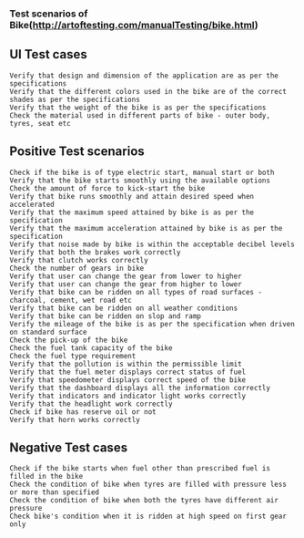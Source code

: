 ### Test scenarios of Bike(http://artoftesting.com/manualTesting/bike.html)

## UI Test cases

    	
    Verify that design and dimension of the application are as per the specifications
    Verify that the different colors used in the bike are of the correct shades as per the specifications
    Verify that the weight of the bike is as per the specifications
    Check the material used in different parts of bike - outer body, tyres, seat etc

## Positive Test scenarios


    Check if the bike is of type electric start, manual start or both
    Verify that the bike starts smoothly using the available options
    Check the amount of force to kick-start the bike
    Verify that bike runs smoothly and attain desired speed when accelerated
    Verify that the maximum speed attained by bike is as per the specification
    Verify that the maximum acceleration attained by bike is as per the specification
    Verify that noise made by bike is within the acceptable decibel levels
    Verify that both the brakes work correctly
    Verify that clutch works correctly
    Check the number of gears in bike
    Verify that user can change the gear from lower to higher
    Verify that user can change the gear from higher to lower
    Verify that bike can be ridden on all types of road surfaces - charcoal, cement, wet road etc
    Verify that bike can be ridden on all weather conditions
    Verify that bike can be ridden on slop and ramp
    Verify the mileage of the bike is as per the specification when driven on standard surface
    Check the pick-up of the bike
    Check the fuel tank capacity of the bike
    Check the fuel type requirement
    Verify that the pollution is within the permissible limit
    Verify that the fuel meter displays correct status of fuel
    Verify that speedometer displays correct speed of the bike
    Verify that the dashboard displays all the information correctly
    Verify that indicators and indicator light works correctly
    Verify that the headlight work correctly
    Check if bike has reserve oil or not
    Verify that horn works correctly
    
## Negative Test cases
    
    Check if the bike starts when fuel other than prescribed fuel is filled in the bike
    Check the condition of bike when tyres are filled with pressure less or more than specified
    Check the condition of bike when both the tyres have different air pressure
    Check bike's condition when it is ridden at high speed on first gear only

